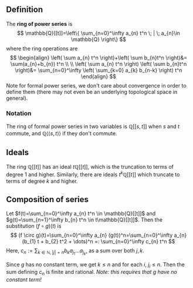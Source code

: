 ## Definition
The **ring of power series** is 
$$
\mathbb{Q}[[t]]=\left\{  \sum_{n=0}^\infty a_{n} t^n \; | \; a_{n}\in \mathbb{Q}  \right\}
$$
where the ring operations are
$$
\begin{align}
\left( \sum a_{n} t^n \right)+\left( \sum b_{n}t^n \right)&= \sum(a_{n}+b_{n}) t^n \\ \\
\left( \sum a_{n} t^n \right) \left( \sum b_{n}t^n \right)&= \sum_{n=0}^\infty \left( \sum_{k=0} a_{k} b_{n-k} \right) t^n
\end{align}
$$
Note for formal power series, we don't care about convergence in order to define them (there may not even be an underlying topological space in general).

### Notation
The ring of formal power series in two variables is $\mathbb{Q}[[s,t]]$ when $s$ and $t$ commute, and $\mathbb{Q} \langle \langle s,t \rangle \rangle$ if they don't commute.

## Ideals
The ring $\mathbb{Q}[[t]]$ has an ideal $t\mathbb{Q}[[t]]$, which is the truncation to terms of degree $1$ and higher. Similarly, there are ideals $t^k \mathbb{Q}[[t]]$ which truncate to terms of degree $k$ and higher.

## Composition of series
Let $f(t)=\sum_{n=0}^\infty a_{n} t^n \in \mathbb{Q}[[t]]$ and $g(t)=\sum_{n=1}^\infty b_{n} t^n \in t\mathbb{Q}[[t]]$. Then the substitution $(f \circ g)(t)$ is $$
(f \circ g)(t)=\sum_{n=0}^\infty a_{n} (g(t))^n=\sum_{n=0}^\infty a_{n} (b_{1} t + b_{2} t^2 + \dots)^n =: \sum_{n=0}^\infty c_{n} t^n
$$
Here, $c_{n}:=\sum_{k\in \mathbb{N}, |j|=n} b_{k} a_{j_{1}} \dots a_{j_{k}}$, as a sum over both $j,k$.

Since $g$ has no constant term, we get $k \leq n$ and for each $i$, $j_{i} \le n$. Then the sum defining $c_{n}$ is finite and rational. *Note: this requires that $g$ have no constant term!*
